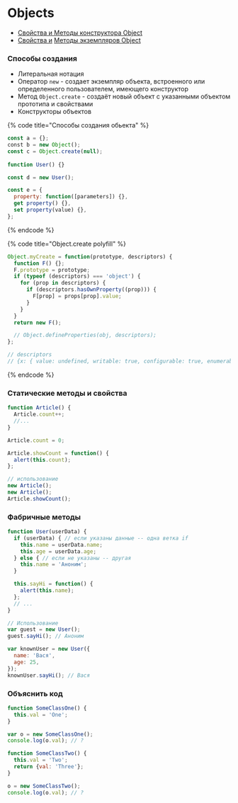# Objects

* [Свойства и Методы конструктора Object](https://developer.mozilla.org/ru/docs/Web/JavaScript/Reference/Global_Objects/Object)
* [Свойства и](https://developer.mozilla.org/ru/docs/Web/JavaScript/Reference/Global_Objects/Object/prototype#Properties) [Методы экземпляров Object](https://developer.mozilla.org/ru/docs/Web/JavaScript/Reference/Global_Objects/Object/prototype#Methods)

### Способы создания

* Литеральная нотация
* Оператор `new` - создает экземпляр объекта, встроенного или определенного пользователем, имеющего конструктор
* Метод `Object.create` - создаёт новый объект с указанными объектом прототипа и свойствами
* Конструкторы объектов

{% code title="Способы создания обьекта" %}
```javascript
const a = {};
​const b = new Object();
const c = Object.create(null);
​
function User() {}

const d = new User();

const e = {
  property: function([parameters]) {},
  get property() {},
  set property(value) {},
};
```
{% endcode %}

{% code title="Object.create polyfill" %}
```javascript
Object.myCreate = function(prototype, descriptors) {
  function F() {};
  F.prototype = prototype;
  if (typeof (descriptors) === 'object') {
    for (prop in descriptors) {
      if (descriptors.hasOwnProperty((prop))) {
        F[prop] = props[prop].value;
      }
    }
  }
  return new F();

  // Object.defineProperties(obj, descriptors);
};

// descriptors
// {x: { value: undefined, writable: true, configurable: true, enumerable: true}}
```
{% endcode %}

### Статические методы и свойства

```javascript
function Article() {
  Article.count++;
  //...
}

Article.count = 0;

Article.showCount = function() {
  alert(this.count);
};

// использование
new Article();
new Article();
Article.showCount();
```

### Фабричные методы

```javascript
function User(userData) {
  if (userData) { // если указаны данные -- одна ветка if
    this.name = userData.name;
    this.age = userData.age;
  } else { // если не указаны -- другая
    this.name = 'Аноним';
  }

  this.sayHi = function() {
    alert(this.name);
  };
  // ...
}

// Использование
var guest = new User();
guest.sayHi(); // Аноним

var knownUser = new User({
  name: 'Вася',
  age: 25,
});
knownUser.sayHi(); // Вася
```

### Объяснить код

```javascript
function SomeClassOne() {
  this.val = 'One';
}

var o = new SomeClassOne();
console.log(o.val); // ?

function SomeClassTwo() {
  this.val = 'Two';
  return {val: 'Three'};
}

o = new SomeClassTwo();
console.log(o.val); // ?
```

